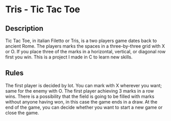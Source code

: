 # Tris - Tic Tac Toe

## Description
Tic Tac Toe, in italian Filetto or Tris, is a two players game dates back to ancient Rome. The players marks the spaces in a three-by-three grid with X or O. If you place three of the marks in a horizontal, vertical, or diagonal row first you win. 
This is a project I made in C to learn new skills.

## Rules
The first player is decided by lot. 
You can mark with X wherever you want; same for the enemy with O.
The first player achieving 3 marks in a row wins.
There is a possibility that the field is going to be filled with marks without anyone having won, in this case the game ends in a draw.
At the end of the game, you can decide whether you want to start a new game or close the game.
